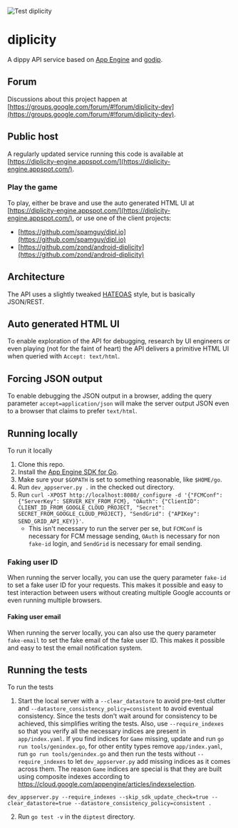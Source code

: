 ![Test diplicity](https://github.com/zond/diplicity/workflows/Test%20diplicity/badge.svg)

# diplicity

A dippy API service based on [App Engine](https://cloud.google.com/appengine) and [godip](https://github.com/zond/godip).

## Forum

Discussions about this project happen at [https://groups.google.com/forum/#!forum/diplicity-dev](https://groups.google.com/forum/#!forum/diplicity-dev).

## Public host

A regularly updated service running this code is available at [https://diplicity-engine.appspot.com/](https://diplicity-engine.appspot.com/).

### Play the game

To play, either be brave and use the auto generated HTML UI at [https://diplicity-engine.appspot.com/](https://diplicity-engine.appspot.com/), or use one of the client projects:

* [https://github.com/spamguy/dipl.io](https://github.com/spamguy/dipl.io)
* [https://github.com/zond/android-diplicity](https://github.com/zond/android-diplicity)

## Architecture

The API uses a slightly tweaked [HATEOAS](https://en.wikipedia.org/wiki/HATEOAS) style, but is basically JSON/REST.

## Auto generated HTML UI

To enable exploration of the API for debugging, research by UI engineers or even playing (not for the faint of heart) the API delivers a primitive HTML UI when queried with `Accept: text/html`.

## Forcing JSON output

To enable debugging the JSON output in a browser, adding the query parameter `accept=application/json` will make the server output JSON even to a browser that claims to prefer `text/html`.

## Running locally

To run it locally

1. Clone this repo.
2. Install the [App Engine SDK for Go](https://cloud.google.com/appengine/docs/go/download).
4. Make sure your `$GOPATH` is set to something reasonable, like `$HOME/go`.
5. Run `dev_appserver.py .` in the checked out directory.
6. Run `curl -XPOST http://localhost:8080/_configure -d '{"FCMConf": {"ServerKey": SERVER_KEY_FROM_FCM}, "OAuth": {"ClientID": CLIENT_ID_FROM_GOOGLE_CLOUD_PROJECT, "Secret": SECRET_FROM_GOOGLE_CLOUD_PROJECT}, "SendGrid": {"APIKey": SEND_GRID_API_KEY}}'`.
   - This isn't necessary to run the server per se, but `FCMConf` is necessary for FCM message sending, `OAuth` is necessary for non `fake-id` login, and `SendGrid` is necessary for email sending.

### Faking user ID

When running the server locally, you can use the query parameter `fake-id` to set a fake user ID for your requests. This makes it possible and easy to test interaction between users without creating multiple Google accounts or even running multiple browsers.

#### Faking user email

When running the server locally, you can also use the query parameter `fake-email` to set the fake email of the fake user ID. This makes it possible and easy to test the email notification system.

## Running the tests

To run the tests

1. Start the local server with a `--clear_datastore` to avoid pre-test clutter and `--datastore_consistency_policy=consistent` to avoid eventual consistency. Since the tests don't wait around for consistency to be achieved, this simplifies writing the tests. Also, use `--require_indexes` so that you verify all the necessary indices are present in `app/index.yaml`. If you find indices for `Game` missing, update and run `go run tools/genindex.go`, for other entity types remove `app/index.yaml`, run `go run tools/genindex.go` and then run the tests without `--require_indexes` to let `dev_appserver.py` add missing indices as it comes across them. The reason `Game` indices are special is that they are built using composite indexes according to https://cloud.google.com/appengine/articles/indexselection.

```dev_appserver.py --require_indexes --skip_sdk_update_check=true --clear_datastore=true --datastore_consistency_policy=consistent .```

2. Run `go test -v` in the `diptest` directory.



